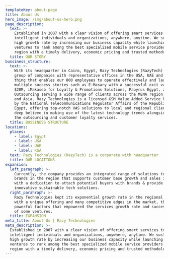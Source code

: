 ```yaml
---
templateKey: about-page
title: About Us
hero_image: /img/about-us-hero.png
page_description:
  text: >-
    Established in 2007 with a clear vision of offering smart services to serve
    intelligent individuals and organizations, anywhere, anytime. We sustained a
    high growth rate by increasing our business capacity while launching new
    ventures to rank among the best specialized mobile service providers in the
    region with a timely delivery, economic pricing and trusted methodologies.
  title: OUR STORY
bussiness_structure:
  text: >-
    With its headquarter in Cairo, Egypt, Razy Technologies (RazyTech) is a
    group of companies with representative offices in the USA, UAE and KSA. The
    thing that enables our 800 employees to operate effectively and launch
    multiple success stories such as E-Masary with a successful exit valued at
    $20M, iMakaseb for Loyalty & Promotions Solutions, Papyrus Egypt, and Minds
    Outsourcing serving a wide range of clients across the MENA region, Africa
    and Asia. Razy Technologies is a licensed GSM Value Added Service Provider
    by the National Telecommunications Regulator Affairs of the Republic of
    Egypt, offering top-notch VAS solutions to local and regional clients with a
    deep believe in making use of the latest technology trends alongside with
    the outsourcing and customer loyalty services.
  title: BUSSINESS STRUCTURE
locations:
  places:
    - label: Egypt
    - label: USA
    - label: UAE
    - label: KSA
  text: Razy Technologies (RazyTech) is a corporate with headquarter
  title: OUR LOCATIONS
expansion:
  left_paragraph: >-
    Currently, the company provides an integrated range of solutions to the
    brands in the region that supports customer base growth and sales increase
    with a dedication to attach potential buyers with brands & provide
    innovative sustainable tech solutions.
  right_parahraph: >-
    Razy Technologies kept its exponential growth rate in the regional market
    with a unique offering and many competitive edges in the market, the
    powerful factors that empowered the services growth rate and successful exit
    of some ventures.
  title: EXPANSION
meta_title: About Us | Razy Technologies
meta_description: >-
  Established in 2007 with a clear vision of offering smart services to serve
  intelligent individuals and organizations, anywhere, anytime. We sustained a
  high growth rate by increasing our business capacity while launching new
  ventures to rank among the best specialized mobile service providers in the
  region with a timely delivery, economic pricing and trusted methodologies.
---
```



